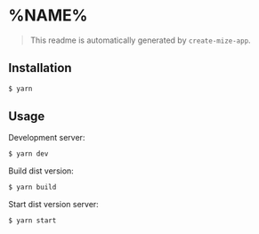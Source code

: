 # %NAME%

> This readme is automatically generated by `create-mize-app`.

## Installation

```sh
$ yarn
```

## Usage

Development server:

```sh
$ yarn dev
```

Build dist version:

```sh
$ yarn build
```

Start dist version server:

```sh
$ yarn start
```
